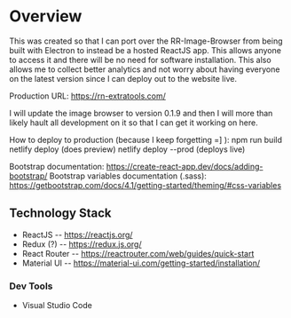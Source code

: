 # Overview

This was created so that I can port over the RR-Image-Browser from being built with Electron to instead be a hosted ReactJS app.  This allows anyone to access it and there will be no need for software installation.  This also allows me to collect better analytics and not worry about having everyone on the latest version since I can deploy out to the website live.

Production URL: https://rn-extratools.com/


I will update the image browser to version 0.1.9 and then I will more than likely hault all development on it so that I can get it working on here.

How to deploy to production (because I keep forgetting =] ):
npm run build
netlify deploy (does preview)
netlify deploy --prod (deploys live)

Bootstrap documentation: https://create-react-app.dev/docs/adding-bootstrap/
Bootstrap variables documentation (.sass): https://getbootstrap.com/docs/4.1/getting-started/theming/#css-variables

## Technology Stack
 - ReactJS
 -- https://reactjs.org/
 - Redux (?)
 -- https://redux.js.org/
 - React Router
 -- https://reactrouter.com/web/guides/quick-start
 - Material UI
 -- https://material-ui.com/getting-started/installation/
 
 ### Dev Tools
  - Visual Studio Code
